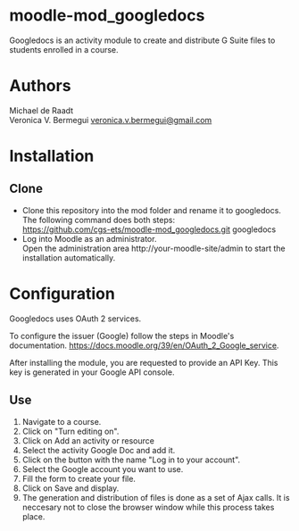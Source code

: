 # moodle-mod_googledocs

Googledocs is an activity module to create and distribute G Suite files to students enrolled in a course.

# Authors
Michael de Raadt  
Veronica V. Bermegui <veronica.v.bermegui@gmail.com>

# Installation

## Clone
 * Clone this repository into the mod folder and rename it to googledocs. The following command does both steps:  
  https://github.com/cgs-ets/moodle-mod_googledocs.git googledocs  
 * Log into Moodle as an administrator.  
  Open the administration area http://your-moodle-site/admin to start the installation automatically. 

# Configuration

Googledocs uses OAuth 2 services.   

To configure the issuer (Google) follow the steps in Moodle's documentation.
https://docs.moodle.org/39/en/OAuth_2_Google_service. 

After installing the module, you are requested to provide an API Key. This key is generated in your Google API console. 

## Use

1. Navigate to a course.
2. Click on "Turn editing on".
3. Click on Add an activity or resource
4. Select the activity Google Doc and add it.
5. Click on the button with the name "Log in to your account".
6. Select the Google account you want to use.
7. Fill the form to create your file.
8. Click on Save and display. 
9. The generation and distribution of files is done as a set of Ajax calls. It is neccesary not to close the browser window while this process takes place.


